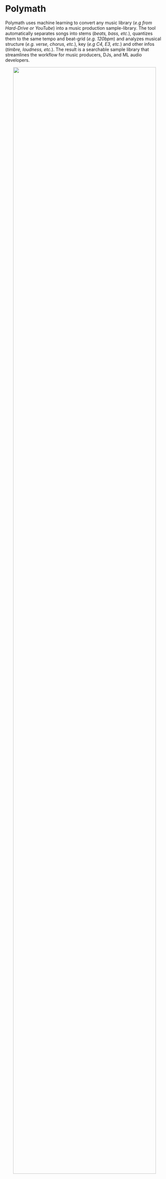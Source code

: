 
# Polymath

Polymath uses machine learning to convert any music library (*e.g from Hard-Drive or YouTube*) into a music production sample-library. The tool automatically separates songs into stems (*beats, bass, etc.*), quantizes them to the same tempo and beat-grid (*e.g. 120bpm*) and analyzes musical structure (*e.g. verse, chorus, etc.*), key (*e.g C4, E3, etc.*) and other infos (*timbre, loudness, etc.*). The result is a searchable sample library that streamlines the workflow for music producers, DJs, and ML audio developers.

<p align="center"><img  width="95%"  src="https://samim.io/static/upload/Frame_15.png" /></p>

## Use-cases
Polymath makes it effortless to combine elements from different songs to create unique new compositions: Simply grab a beat from a Funkadelic track, a bassline from a Tito Puente piece, and fitting horns from a Fela Kuti song, and seamlessly integrate them into your DAW in record time. Using Polymath's search capability to discover related tracks, it is a breeze to create a polished, hour-long mash-up DJ set. For ML developers, Polymath simplifies the process of creating a large music dataset, for training generative models, etc.

## How does it work?
- Music Source Separation is performed with the [Demucs](https://github.com/facebookresearch/demucs) neural network
- Music Structure Segmentation/Labeling is performed with the [sf_segmenter](https://github.com/wayne391/sf_segmenter) neural network
- Music Pitch Tracking and Key Detection are performed with [Crepe](https://github.com/marl/crepe) neural network
- Music Quantization and Alignment are performed with [pyrubberband](https://github.com/bmcfee/pyrubberband)
- Music Info retrieval and processing is performed with [librosa](https://github.com/librosa/librosa)

## Installation

You will need at least Python 3.7. From your terminal run:
```bash
git clone https://github.com/samim23/polymath
cd polymath
pip install -r requirements.txt
```

## Run Polymath

### 1. Add songs to the Polymath Library

##### Add YouTube video to library (auto-download)
```bash
python polymath.py -a n6DAqMFe97E
```
##### Add audio file (wav or mp3)
```bash
python polymath.py -a /path/to/audiolib/song.wav
```
##### Add multiple files at once
```bash
python polymath.py -a n6DAqMFe97E,eaPzCHEQExs,RijB8wnJCN0
python polymath.py -a /path/to/audiolib/song1.wav,/path/to/audiolib/song2.wav
python polymath.py -a /path/to/audiolib/
```
Songs are automatically analyzed once which takes some time. Once in the database, they can be access rapidly. The database is stored in the folder "/library/database.p". To reset everything, simply delete it.

### 2. Quantize songs in the Polymath Library
##### Quantize a specific songs in the library to tempo 120 BPM (-q = database audio file ID, -t = tempo in BPM)
```bash
python polymath.py -q n6DAqMFe97E -t 120
```
##### Quantize all songs in the library to tempo 120 BPM
```bash
python polymath.py -q all -t 120
```
##### Quantize a specific songs in the library to the tempo of the song (-k)
```bash
python polymath.py -q n6DAqMFe97E -k
```
Songs are automatically quantized to the same tempo and beat-grid and saved to the folder “/processed”.

### 3. Search for similar songs in the Polymath Library
##### Search for 10 similar songs based on a specific songs in the library (-s = database audio file ID, -sa = results amount)
```bash
python polymath.py -s n6DAqMFe97E -sa 10
```
##### Search for similar songs based on a specific songs in the library and quantize all of them to tempo 120 BPM
```bash
python polymath.py -s n6DAqMFe97E -sa 10 -q all -t 120
```
##### Include BPM as search criteria  (-st)
```bash
python polymath.py -s n6DAqMFe97E -sa 10 -q all -t 120 -st -k
```
Similar songs are automatically found and optionally quantized and saved to the folder "/processed". This makes it easy to create for example an hour long mix of songs that perfectly match one after the other. 

## Audio Features

### Extracted Stems
The Demucs Neural Net has settings that can be adjusted in the python file
```bash
- bass
- drum
- guitare
- other
- piano
- vocals
```
### Extracted Features
The audio feature extractors have settings that can be adjusted in the python file
```bash
- tempo
- duration
- timbre
- timbre_frames
- pitch
- pitch_frames
- intensity
- intensity_frames
- volume
- avg_volume
- loudness
- beats
- segments_boundaries
- segments_labels
- frequency_frames
- frequency
- key
```

## License
Polymath is released under the MIT license as found in the [LICENSE](https://github.com/samim23/polymath/blob/main/LICENSE) file.
